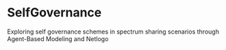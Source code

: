 # SelfGovernance
Exploring self governance schemes in spectrum sharing scenarios through Agent-Based Modeling and Netlogo
